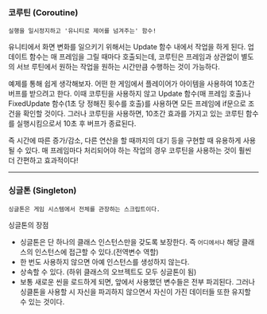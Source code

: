 ### 코루틴 (Coroutine)

    실행을 일시정지하고 '유니티로 제어를 넘겨주는' 함수!

유니티에서 화면 변화를 일으키기 위해서는 Update 함수 내에서 작업을 하게 된다.
업데이트 함수는 매 프레임을 그릴 때마다 호출되는데, 코루틴은 프레임과 상관없이
별도의 서브 루틴에서 원하는 작업을 원하는 시간만큼 수행하는 것이 가능하다.

예제를 통해 쉽게 생각해보자. 어떤 한 게임에서 플레이어가 아이템을 사용하여 10초간 버프를 받으려고 한다.
이때 코루틴을 사용하지 않고 Update 함수(매 프레임 호출)나 FixedUpdate 함수(1초 당 정해진 횟수를 호출)를
사용하면 모든 프레임에 if문으로 조건을 확인할 것이다. 그러나 코루틴을 사용하면, 10초간 효과를 가지고 있는
코루틴 함수를 실행시킴으로서 10초 후 버프가 종료된다.

즉 시간에 따른 증가/감소, 다른 연산을 할 때까지의 대기 등을 구현할 때 유용하게 사용될 수 있다.
매 프레임마다 처리되어야 하는 작업의 경우 코루틴을 사용하는 것이 훨씬 더 간편하고 효과적이다!

-----

### 싱글톤 (Singleton)

    싱글톤은 게임 시스템에서 전체를 관장하는 스크립트이다.

싱글톤의 장점 
- 싱글톤은 단 하나의 클래스 인스턴스만을 갖도록 보장한다.
즉 `어디에서나` 해당 클래스의 인스턴스에 접근할 수 있다.(전역변수 역할)
- 한 번도 사용하지 않으면 아예 인스턴스를 생성하지 않는다.
- 상속할 수 있다. (하위 클래스의 오브젝트도 모두 싱글톤이 됨)
- 보통 새로운 씬을 로드하게 되면, 앞에서 사용했던 변수들은 전부 파괴된다.
  그러나 싱클톤을 사용할 시 자신을 파괴하지 않으면서 자신이 가진 데이터들 또한 유지할 수 있는 것이다.













